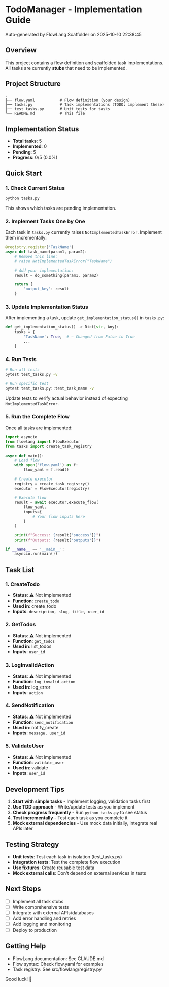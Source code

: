 # TodoManager - Implementation Guide

Auto-generated by FlowLang Scaffolder on 2025-10-10 22:38:45

## Overview

This project contains a flow definition and scaffolded task implementations. All tasks are currently **stubs** that need to be implemented.

## Project Structure

```
.
├── flow.yaml           # Flow definition (your design)
├── tasks.py            # Task implementations (TODO: implement these)
├── test_tasks.py       # Unit tests for tasks
└── README.md           # This file
```

## Implementation Status

- **Total tasks**: 5
- **Implemented**: 0
- **Pending**: 5
- **Progress**: 0/5 (0.0%)

## Quick Start

### 1. Check Current Status

```bash
python tasks.py
```

This shows which tasks are pending implementation.

### 2. Implement Tasks One by One

Each task in `tasks.py` currently raises `NotImplementedTaskError`. Implement them incrementally:

```python
@registry.register('TaskName')
async def task_name(param1, param2):
    # Remove this line:
    # raise NotImplementedTaskError("TaskName")

    # Add your implementation:
    result = do_something(param1, param2)

    return {
        'output_key': result
    }
```

### 3. Update Implementation Status

After implementing a task, update `get_implementation_status()` in `tasks.py`:

```python
def get_implementation_status() -> Dict[str, Any]:
    tasks = {
        'TaskName': True,  # ← Changed from False to True
        ...
    }
```

### 4. Run Tests

```bash
# Run all tests
pytest test_tasks.py -v

# Run specific test
pytest test_tasks.py::test_task_name -v
```

Update tests to verify actual behavior instead of expecting `NotImplementedTaskError`.

### 5. Run the Complete Flow

Once all tasks are implemented:

```python
import asyncio
from flowlang import FlowExecutor
from tasks import create_task_registry

async def main():
    # Load flow
    with open('flow.yaml') as f:
        flow_yaml = f.read()

    # Create executor
    registry = create_task_registry()
    executor = FlowExecutor(registry)

    # Execute flow
    result = await executor.execute_flow(
        flow_yaml,
        inputs={
            # Your flow inputs here
        }
    )

    print(f"Success: {result['success']}")
    print(f"Outputs: {result['outputs']}")

if __name__ == '__main__':
    asyncio.run(main())
```

## Task List


### 1. CreateTodo

- **Status**: ⚠️ Not implemented
- **Function**: `create_todo`
- **Used in**: create_todo
- **Inputs**: `description, slug, title, user_id`


### 2. GetTodos

- **Status**: ⚠️ Not implemented
- **Function**: `get_todos`
- **Used in**: list_todos
- **Inputs**: `user_id`


### 3. LogInvalidAction

- **Status**: ⚠️ Not implemented
- **Function**: `log_invalid_action`
- **Used in**: log_error
- **Inputs**: `action`


### 4. SendNotification

- **Status**: ⚠️ Not implemented
- **Function**: `send_notification`
- **Used in**: notify_create
- **Inputs**: `message, user_id`


### 5. ValidateUser

- **Status**: ⚠️ Not implemented
- **Function**: `validate_user`
- **Used in**: validate
- **Inputs**: `user_id`


## Development Tips

1. **Start with simple tasks** - Implement logging, validation tasks first
2. **Use TDD approach** - Write/update tests as you implement
3. **Check progress frequently** - Run `python tasks.py` to see status
4. **Test incrementally** - Test each task as you complete it
5. **Mock external dependencies** - Use mock data initially, integrate real APIs later

## Testing Strategy

- **Unit tests**: Test each task in isolation (test_tasks.py)
- **Integration tests**: Test the complete flow execution
- **Use fixtures**: Create reusable test data
- **Mock external calls**: Don't depend on external services in tests

## Next Steps

- [ ] Implement all task stubs
- [ ] Write comprehensive tests
- [ ] Integrate with external APIs/databases
- [ ] Add error handling and retries
- [ ] Add logging and monitoring
- [ ] Deploy to production

## Getting Help

- FlowLang documentation: See CLAUDE.md
- Flow syntax: Check flow.yaml for examples
- Task registry: See src/flowlang/registry.py

Good luck! 🚀
